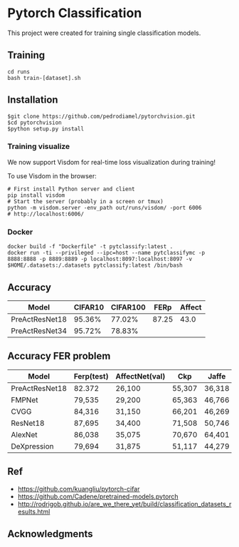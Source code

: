 # Pytorch Classification

This project were created for training single classification models.

## Training

    cd runs
    bash train-[dataset].sh

## Installation

    $git clone https://github.com/pedrodiamel/pytorchvision.git
    $cd pytorchvision
    $python setup.py install

### Training visualize

We now support Visdom for real-time loss visualization during training!

To use Visdom in the browser:

    # First install Python server and client
    pip install visdom
    # Start the server (probably in a screen or tmux)
    python -m visdom.server -env_path out/runs/visdom/ -port 6006
    # http://localhost:6006/

### Docker

    docker build -f "Dockerfile" -t pytclassify:latest .
    docker run -ti --privileged --ipc=host --name pytclassifymc -p 8888:8888 -p 8889:8889 -p localhost:8097:localhost:8097 -v $HOME/.datasets:/.datasets pytclassify:latest /bin/bash

## Accuracy

| Model             | CIFAR10     | CIFAR100    | FERp        | Affect      |
| ----------------- | ----------- | ----------- | ----------- | ----------- |
| PreActResNet18    | 95.36%      | 77.02%      |  87.25      | 43.0        |
| PreActResNet34    | 95.72%      | 78.83%      |             |             |

## Accuracy FER problem

| Model             | Ferp(test)        | AffectNet(val)  | Ckp         | Jaffe      | BU3DFE       | Models      |
| ----------------- | ----------------- | --------------- | ----------- | ---------- | ------------ |------------ |
| PreActResNet18    | 82.372            | 26,100          | 55,307      | 36,318     | 39,828       |             |
| FMPNet            | 79,535            | 29,200          | 65,363      | 46,766     | 41,379       |             |
| CVGG              | 84,316            | 31,150          | 66,201      | 46,269     | 42,069       |             |
| ResNet18          | 87,695            | 34,400          | 71,508      | 50,746     | 45,345       |             |
| AlexNet           | 86,038            | 35,075          | 70,670      | 64,401     | 46,379       |             |
| DeXpression       | 79,694            | 31,875          | 51,117      | 44,279     | 37,241       |             |

## Ref

- <https://github.com/kuangliu/pytorch-cifar>
- <https://github.com/Cadene/pretrained-models.pytorch>
- <http://rodrigob.github.io/are_we_there_yet/build/classification_datasets_results.html>

## Acknowledgments
